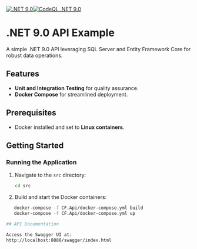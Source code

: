 [![.NET 9.0](https://github.com/leandro-cervelin/cf_api_net_core/actions/workflows/dotnet-core.yml/badge.svg)](https://github.com/leandro-cervelin/cf_api_net_core/actions/workflows/dotnet-core.yml)[![CodeQL .NET 9.0](https://github.com/leandro-cervelin/cf_api_net_core/actions/workflows/codeql-analysis.yml/badge.svg)](https://github.com/leandro-cervelin/cf_api_net_core/actions/workflows/codeql-analysis.yml)  

# .NET 9.0 API Example

A simple .NET 9.0 API leveraging SQL Server and Entity Framework Core for robust data operations.

## Features
- **Unit and Integration Testing** for quality assurance.
- **Docker Compose** for streamlined deployment.

## Prerequisites
- Docker installed and set to **Linux containers**.

## Getting Started

### Running the Application
1. Navigate to the `src` directory:
   ```bash
   cd src

2.	Build and start the Docker containers:
```bash
   docker-compose -f CF.Api/docker-compose.yml build
   docker-compose -f CF.Api/docker-compose.yml up

## API Documentation

Access the Swagger UI at:
http://localhost:8888/swagger/index.html